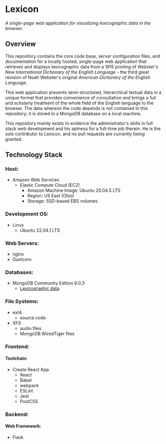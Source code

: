 # Lexicon

*A single-page web application for visualizing lexicographic data in the
browser.*

## Overview

This repository contains the core code base, server configuration files,
and documentation for a locally hosted, single-page web application that
retrieves and displays lexicographic data from a 1915 printing of
*Webster's New International Dictionary of the English Language* - the
third great revision of Noah Webster's original *American Dictionary of
the English Language*.

This web application presents semi-structured, hierarchical textual data
in a unique format that provides convenience of consultation and brings
a full and scholarly treatment of the whole field of the English
language to the browser. The data whereon the code depends is not
contained in this repository; it is stored in a MongoDB database on a
local machine.

This repository mainly exists to evidence the administrator's skills in
full stack web development and his aptness for a full-time job therein.
He is the sole contributor to Lexicon, and no pull requests are
currently being granted.

## Technology Stack

### Host:
* Amazon Web Services
   * Elastic Compute Cloud (EC2)
      * Amazon Machine Image: Ubuntu 20.04.5 LTS
      * Region: US East (Ohio)
      * Storage: SSD-based EBS volumes

### Development OS:
* Linux
   * Ubuntu 22.04.1 LTS

### Web Servers:
* nginx
* Gunicorn

### Databases:
* MongoDB Community Edition 6.0.3
   * [Lexicographic data](/backend/data_sample.json)

### File Systems:
* ext4
   * source code
* XFS
   * audio files
   * MongoDB WiredTiger files

### Frontend:
#### Toolchain:
* Create React App
   * React
   * Babel
   * webpack
   * ESLint
   * Jest
   * PostCSS

### Backend:
#### Web Framework:
* Flask
